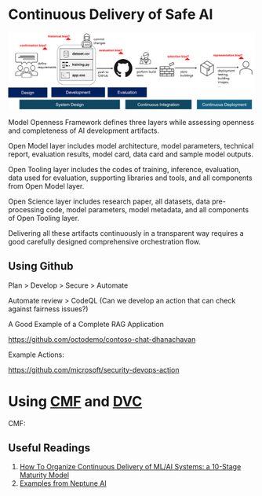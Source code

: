 # Continuous Delivery of Safe AI

![](../media/systemdesign.png)


Model Openness Framework defines three layers while assessing openness and completeness of AI development artifacts. 

Open Model layer includes model architecture, model parameters, technical report, evaluation results, model card, data card and sample model outputs.

Open Tooling layer includes the codes of training, inference, evaluation, data used for evaluation, supporting libraries and tools, and all components from Open Model layer.

Open Science layer includes research paper, all datasets, data pre-processing code, model parameters, model metadata, and all components of Open Tooling layer.

Delivering all these artifacts continuously in a transparent way requires a good carefully designed comprehensive orchestration flow.

## Using Github

Plan > Develop > Secure > Automate

Automate review > CodeQL (Can we develop an action that can check against fairness issues?)

A Good Example of a Complete RAG Application

https://github.com/octodemo/contoso-chat-dhanachavan

Example Actions:

https://github.com/microsoft/security-devops-action


# Using [CMF](https://hewlettpackard.github.io/cmf/) and [DVC](https://dvc.org/)

CMF: 



## Useful Readings

1. [How To Organize Continuous Delivery of ML/AI Systems: a 10-Stage Maturity Model](https://outerbounds.com/blog/continuous-delivery-of-ml-ai/)
2. [Examples from Neptune AI](https://neptune.ai/blog/build-mlops-pipelines-with-github-actions-guide)